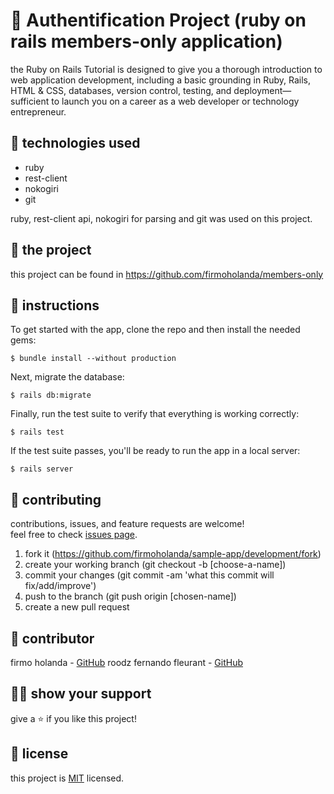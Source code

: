 # 📃 Authentification Project (ruby on rails members-only application)

the Ruby on Rails Tutorial is designed to give you a thorough introduction to web application development, including a basic grounding in Ruby, Rails, HTML & CSS, databases, version control, testing, and deployment—sufficient to launch you on a career as a web developer or technology entrepreneur.



## 📡 technologies used

- ruby
- rest-client
- nokogiri
- git

ruby, rest-client api, nokogiri for parsing and git was used on this project.



## 🚀 the project

this project can be found in https://github.com/firmoholanda/members-only



## 🔨 instructions

To get started with the app, clone the repo and then install the needed gems:

```
$ bundle install --without production
```

Next, migrate the database:

```
$ rails db:migrate
```

Finally, run the test suite to verify that everything is working correctly:

```
$ rails test
```

If the test suite passes, you'll be ready to run the app in a local server:

```
$ rails server
```



## 🤝 contributing

contributions, issues, and feature requests are welcome!<br/>feel free to check [issues page](https://github.com/firmoholanda/rest-client/development/issues).

1. fork it (https://github.com/firmoholanda/sample-app/development/fork)
2. create your working branch (git checkout -b [choose-a-name])
3. commit your changes (git commit -am 'what this commit will fix/add/improve')
4. push to the branch (git push origin [chosen-name])
5. create a new pull request



## 🤖 contributor

firmo holanda - [GitHub](https://github.com/firmoholanda)
roodz fernando fleurant - [GitHub](https://github.com/roodzfernando)



## 🙋‍♂ show your support

give a ⭐️ if you like this project!



## 📝 license

this project is [MIT](https://github.com/firmoholanda/sample-app/development/license.txt) licensed.

